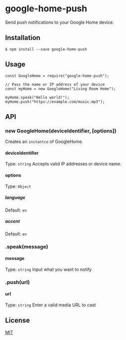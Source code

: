 # google-home-push
Send push notifications to your Google Home device.

## Installation
```
$ npm install --save google-home-push
```

## Usage
```
const GoogleHome = require("google-home-push");

// Pass the name or IP address of your device
const myHome = new GoogleHome("Living Room Home");

myHome.speak("Hello world!");
myHome.push("https://example.com/music.mp3");
```

## API
### new GoogleHome(deviceIdentifier, [options])
Creates an `instantce` of GoogleHome.

#### deviceIdentifier
Type: `string`
Accepts valid IP addresses or device name.

#### options
Type: `Object`

##### language
Default: `en`

##### accent
Default: `en`

### .speak(message)
#### message
Type: `string`
Input what you want to notify

### .push(url)
#### url
Type: `string`
Enter a valid media URL to cast

## License
[MIT](../blob/master/LICENSE)